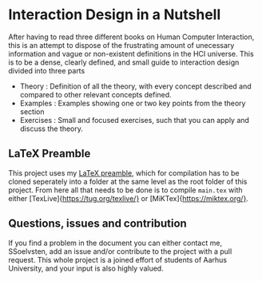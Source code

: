 # Interaction Design in a Nutshell
After having to read three different books on Human Computer Interaction, this is an attempt to dispose of the frustrating amount of unecessary information and vague or non-existent definitions in the HCI universe. This is to be a dense, clearly defined, and small guide to interaction design divided into three parts

- Theory : Definition of all the theory, with every concept described and compared to other relevant concepts defined.
- Examples : Examples showing one or two key points from the theory section
- Exercises : Small and focused exercises, such that you can apply and discuss the theory.

## LaTeX Preamble
This project uses my [LaTeX preamble](https://github.com/SSoelvsten/LaTeX-Preamble_and_Examples), which for compilation has to be cloned seperately into a folder at the same level as the root folder of this project. From here all that needs to be done is to compile `main.tex` with either [TexLive]{https://tug.org/texlive/} or [MiKTex]{https://miktex.org/}.

## Questions, issues and contribution
If you find a problem in the document you can either contact me, SSoelvsten, add an issue and/or contribute to the project with a pull request. This whole project is a joined effort of students of Aarhus University, and your input is also highly valued.

